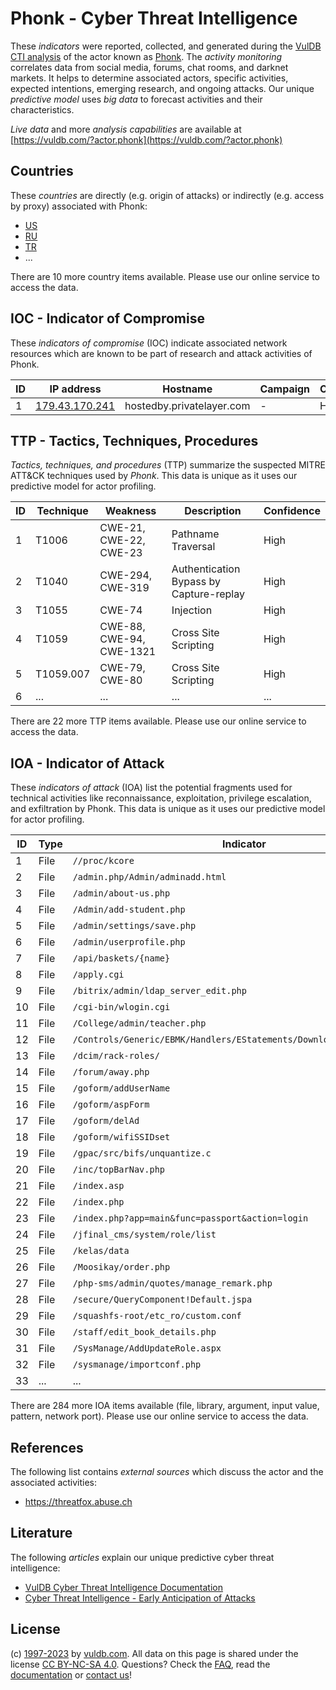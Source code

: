 # Phonk - Cyber Threat Intelligence

These _indicators_ were reported, collected, and generated during the [VulDB CTI analysis](https://vuldb.com/?kb.cti) of the actor known as [Phonk](https://vuldb.com/?actor.phonk). The _activity monitoring_ correlates data from social media, forums, chat rooms, and darknet markets. It helps to determine associated actors, specific activities, expected intentions, emerging research, and ongoing attacks. Our unique _predictive model_ uses _big data_ to forecast activities and their characteristics.

_Live data_ and more _analysis capabilities_ are available at [https://vuldb.com/?actor.phonk](https://vuldb.com/?actor.phonk)

## Countries

These _countries_ are directly (e.g. origin of attacks) or indirectly (e.g. access by proxy) associated with Phonk:

* [US](https://vuldb.com/?country.us)
* [RU](https://vuldb.com/?country.ru)
* [TR](https://vuldb.com/?country.tr)
* ...

There are 10 more country items available. Please use our online service to access the data.

## IOC - Indicator of Compromise

These _indicators of compromise_ (IOC) indicate associated network resources which are known to be part of research and attack activities of Phonk.

ID | IP address | Hostname | Campaign | Confidence
-- | ---------- | -------- | -------- | ----------
1 | [179.43.170.241](https://vuldb.com/?ip.179.43.170.241) | hostedby.privatelayer.com | - | High

## TTP - Tactics, Techniques, Procedures

_Tactics, techniques, and procedures_ (TTP) summarize the suspected MITRE ATT&CK techniques used by _Phonk_. This data is unique as it uses our predictive model for actor profiling.

ID | Technique | Weakness | Description | Confidence
-- | --------- | -------- | ----------- | ----------
1 | T1006 | CWE-21, CWE-22, CWE-23 | Pathname Traversal | High
2 | T1040 | CWE-294, CWE-319 | Authentication Bypass by Capture-replay | High
3 | T1055 | CWE-74 | Injection | High
4 | T1059 | CWE-88, CWE-94, CWE-1321 | Cross Site Scripting | High
5 | T1059.007 | CWE-79, CWE-80 | Cross Site Scripting | High
6 | ... | ... | ... | ...

There are 22 more TTP items available. Please use our online service to access the data.

## IOA - Indicator of Attack

These _indicators of attack_ (IOA) list the potential fragments used for technical activities like reconnaissance, exploitation, privilege escalation, and exfiltration by Phonk. This data is unique as it uses our predictive model for actor profiling.

ID | Type | Indicator | Confidence
-- | ---- | --------- | ----------
1 | File | `//proc/kcore` | Medium
2 | File | `/admin.php/Admin/adminadd.html` | High
3 | File | `/admin/about-us.php` | High
4 | File | `/Admin/add-student.php` | High
5 | File | `/admin/settings/save.php` | High
6 | File | `/admin/userprofile.php` | High
7 | File | `/api/baskets/{name}` | High
8 | File | `/apply.cgi` | Medium
9 | File | `/bitrix/admin/ldap_server_edit.php` | High
10 | File | `/cgi-bin/wlogin.cgi` | High
11 | File | `/College/admin/teacher.php` | High
12 | File | `/Controls/Generic/EBMK/Handlers/EStatements/DownloadEStatement.ashx` | High
13 | File | `/dcim/rack-roles/` | High
14 | File | `/forum/away.php` | High
15 | File | `/goform/addUserName` | High
16 | File | `/goform/aspForm` | High
17 | File | `/goform/delAd` | High
18 | File | `/goform/wifiSSIDset` | High
19 | File | `/gpac/src/bifs/unquantize.c` | High
20 | File | `/inc/topBarNav.php` | High
21 | File | `/index.asp` | Medium
22 | File | `/index.php` | Medium
23 | File | `/index.php?app=main&func=passport&action=login` | High
24 | File | `/jfinal_cms/system/role/list` | High
25 | File | `/kelas/data` | Medium
26 | File | `/Moosikay/order.php` | High
27 | File | `/php-sms/admin/quotes/manage_remark.php` | High
28 | File | `/secure/QueryComponent!Default.jspa` | High
29 | File | `/squashfs-root/etc_ro/custom.conf` | High
30 | File | `/staff/edit_book_details.php` | High
31 | File | `/SysManage/AddUpdateRole.aspx` | High
32 | File | `/sysmanage/importconf.php` | High
33 | ... | ... | ...

There are 284 more IOA items available (file, library, argument, input value, pattern, network port). Please use our online service to access the data.

## References

The following list contains _external sources_ which discuss the actor and the associated activities:

* https://threatfox.abuse.ch

## Literature

The following _articles_ explain our unique predictive cyber threat intelligence:

* [VulDB Cyber Threat Intelligence Documentation](https://vuldb.com/?kb.cti)
* [Cyber Threat Intelligence - Early Anticipation of Attacks](https://www.scip.ch/en/?labs.20201022)

## License

(c) [1997-2023](https://vuldb.com/?kb.changelog) by [vuldb.com](https://vuldb.com/?kb.about). All data on this page is shared under the license [CC BY-NC-SA 4.0](https://creativecommons.org/licenses/by-nc-sa/4.0/). Questions? Check the [FAQ](https://vuldb.com/?kb.faq), read the [documentation](https://vuldb.com/?kb) or [contact us](https://vuldb.com/?contact)!
